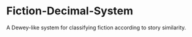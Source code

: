 # Fiction-Decimal-System
A Dewey-like system for classifying fiction according to story similarity.
